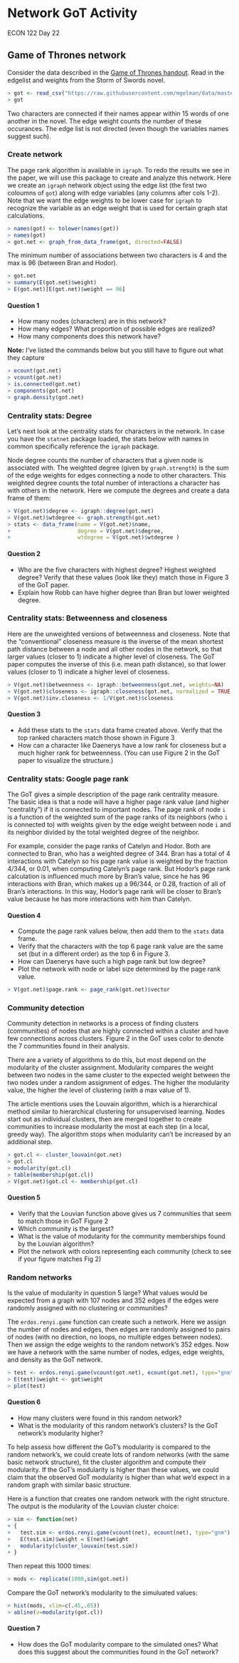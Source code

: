 Network GoT Activity
================
ECON 122
Day 22

## Game of Thrones network

Consider the data described in the [Game of Thrones
handout](https://www.maa.org/sites/default/files/pdf/Mathhorizons/NetworkofThrones%20%281%29.pdf).
Read in the edgelist and weights from the Storm of Swords novel.

``` r
> got <- read_csv("https://raw.githubusercontent.com/mgelman/data/master/stormofswords.csv")
> got
```

Two characters are connected if their names appear within 15 words of
one another in the novel. The edge weight counts the number of these
occurances. The edge list is not directed (even though the variables
names suggest such).

### Create network

The page rank algorithm is available in `igraph`. To redo the results we
see in the paper, we will use this package to create and analyze this
network. Here we create an `igraph` network object using the edge list
(the first two coloumns of `got`) along with edge variables (any columns
after cols 1-2). Note that we want the edge weights to be lower case for
`igraph` to recognize the variable as an edge weight that is used for
certain graph stat calculations.

``` r
> names(got) <- tolower(names(got))
> names(got)
> got.net <- graph_from_data_frame(got, directed=FALSE) 
```

The minimum number of associations between two characters is 4 and the
max is 96 (between Bran and Hodor).

``` r
> got.net
> summary(E(got.net)$weight)
> E(got.net)[E(got.net)$weight == 96]
```

#### Question 1

- How many nodes (characters) are in this network?
- How many edges? What proportion of possible edges are realized?
- How many components does this network have?

**Note:** I’ve listed the commands below but you still have to figure
out what they capture

``` r
> ecount(got.net)
> vcount(got.net)
> is.connected(got.net)
> components(got.net)
> graph.density(got.net)
```

### Centrality stats: Degree

Let’s next look at the centrality stats for characters in the network.
In case you have the `statnet` package loaded, the stats below with
names in common specifically reference the `igraph` package.

Node degree counts the number of characters that a given node is
associated with. The weighted degree (given by `graph.strength`) is the
sum of the edge weights for edges connecting a node to other characters.
This weighted degree counts the total number of interactions a character
has with others in the network. Here we compute the degrees and create a
data frame of them:

``` r
> V(got.net)$degree <- igraph::degree(got.net)
> V(got.net)$wtdegree <- graph.strength(got.net)
> stats <- data_frame(name = V(got.net)$name, 
+                     degree = V(got.net)$degree, 
+                     wtdegree = V(got.net)$wtdegree )
```

#### Question 2

- Who are the five characters with highest degree? Highest weighted
  degree? Verify that these values (look like they) match those in
  Figure 3 of the GoT paper.  
- Explain how Robb can have higher degree than Bran but lower weighted
  degree.

### Centrality stats: Betweenness and closeness

Here are the unweighted versions of betweenness and closeness. Note that
the “conventional” closeness measure is the inverse of the mean shortest
path distance between a node and all other nodes in the network, so that
larger values (closer to 1) indicate a higher level of closeness. The
GoT paper computes the inverse of this (i.e. mean path distance), so
that lower values (closer to 1) indicate a higher level of closeness.

``` r
> V(got.net)$betweenness <- igraph::betweenness(got.net, weights=NA)
> V(got.net)$closeness <- igraph::closeness(got.net, normalized = TRUE, weights=NA)
> V(got.net)$inv.closeness <- 1/V(got.net)$closeness
```

#### Question 3

- Add these stats to the `stats` data frame created above. Verify that
  the top ranked characters match those shown in Figure 3
- How can a character like Daenerys have a low rank for closeness but a
  much higher rank for betweenness. (You can use Figure 2 in the GoT
  paper to visualize the structure.)

### Centrality stats: Google page rank

The GoT gives a simple description of the page rank centrality measure.
The basic idea is that a node will have a higher page rank value (and
higher “centrality”) if it is connected to important nodes. The page
rank of node `i` is a function of the weighted sum of the page ranks of
its neighbors (who `i` is connected to) with weights given by the edge
weight between node `i` and its neighbor divided by the total weighted
degree of the neighbor.

For example, consider the page ranks of Catelyn and Hodor. Both are
connected to Bran, who has a weighted degree of 344. Bran has a total of
4 interactions with Catelyn so his page rank value is weighted by the
fraction 4/344, or 0.01, when computing Catelyn’s page rank. But Hodor’s
page rank calculation is influenced much more by Bran’s value, since he
has 96 interactions with Bran, which makes up a 96/344, or 0.28,
fraction of all of Bran’s interactions. In this way, Hodor’s page rank
will be closer to Bran’s value because he has more interactions with him
than Catelyn.

#### Question 4

- Compute the page rank values below, then add them to the `stats` data
  frame.
- Verify that the characters with the top 6 page rank value are the same
  set (but in a different order) as the top 6 in Figure 3.
- How can Daenerys have such a high page rank but low degree?
- Plot the network with node or label size determined by the page rank
  value.

``` r
> V(got.net)$page.rank <- page_rank(got.net)$vector
```

### Community detection

Community detection in networks is a process of finding clusters
(communities) of nodes that are highly connected within a cluster and
have few connections across clusters. Figure 2 in the GoT uses color to
denote the 7 communities found in their analysis.

There are a variety of algorithms to do this, but most depend on the
modularity of the cluster assignment. Modularity compares the weight
between two nodes in the same cluster to the expected weight between the
two nodes under a random assignment of edges. The higher the modularity
value, the higher the level of clustering (with a max value of 1).

The article mentions uses the Louvain algorithm, which is a hierarchical
method similar to hierarchical clustering for unsupervised learning.
Nodes start out as individual clusters, then are merged together to
create communities to increase modularity the most at each step (in a
local, greedy way). The algorithm stops when modularity can’t be
increased by an additional step.

``` r
> got.cl <- cluster_louvain(got.net)
> got.cl
> modularity(got.cl)
> table(membership(got.cl))
> V(got.net)$got.cl <- membership(got.cl)
```

#### Question 5

- Verify that the Louvian function above gives us 7 communities that
  seem to match those in GoT Figure 2
- Which community is the largest?
- What is the value of modularity for the community memberships found by
  the Louvian algorithm?
- Plot the network with colors representing each community (check to see
  if your figure matches Fig 2)

### Random networks

Is the value of modularity in question 5 large? What values would be
expected from a graph with 107 nodes and 352 edges if the edges were
randomly assigned with no clustering or communities?

The `erdos.renyi.game` function can create such a network. Here we
assign the number of nodes and edges, then edges are randomly assigned
to pairs of nodes (with no direction, no loops, no multiple edges
between nodes). Then we assign the edge weights to the random network’s
352 edges. Now we have a network with the same number of nodes, edges,
edge weights, and density as the GoT network.

``` r
> test <- erdos.renyi.game(vcount(got.net), ecount(got.net), type="gnm")
> E(test)$weight <- got$weight
> plot(test)
```

#### Question 6

- How many clusters were found in this random network?
- What is the modularity of this random network’s clusters? Is the GoT
  network’s modularity higher?

To help assess how different the GoT’s modularity is compared to the
random network’s, we could create lots of random networks (with the same
basic network structure), fit the cluster algorithm and compute their
modularity. If the GoT’s modularity is higher than these values, we
could claim that the observed GoT modularity is higher than what we’d
expect in a random graph with similar basic structure.

Here is a function that creates one random network with the right
structure. The output is the modularity of the Louvian cluster choice:

``` r
> sim <- function(net)
+ {
+   test.sim <- erdos.renyi.game(vcount(net), ecount(net), type="gnm")
+   E(test.sim)$weight = E(net)$weight
+   modularity(cluster_louvain(test.sim))
+ }
```

Then repeat this 1000 times:

``` r
> mods <- replicate(1000,sim(got.net))
```

Compare the GoT network’s modularity to the simuluated values:

``` r
> hist(mods, xlim=c(.45,.65))
> abline(v=modularity(got.cl))
```

#### Question 7

- How does the GoT modularity compare to the simulated ones? What does
  this suggest about the communities found in the GoT network?
